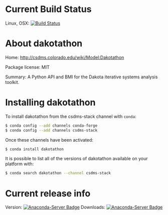 # Current Build Status

Linux, OSX: [![Build Status](https://travis-ci.org/csdms-stack/dakotathon-recipe.svg?branch=master)](https://travis-ci.org/csdms-stack/dakotathon-recipe)

# About dakotathon

Home: http://csdms.colorado.edu/wiki/Model:Dakotathon

Package license: MIT

Summary: A Python API and BMI for the Dakota iterative systems
analysis toolkit.


# Installing dakotathon

To install dakotathon from the csdms-stack channel with `conda`:

```bash
$ conda config --add channels conda-forge
$ conda config --add channels csdms-stack
```

Once these channels have been activated:

```bash
$ conda install dakotathon
```

It is possible to list all of the versions of dakotathon available on your
platform with:

```bash
$ conda search dakotathon --channel csdms-stack
```

# Current release info

Version: [![Anaconda-Server Badge](https://anaconda.org/csdms-stack/dakotathon/badges/version.svg)](https://anaconda.org/csdms-stack/dakotathon)
Downloads: [![Anaconda-Server Badge](https://anaconda.org/csdms-stack/dakotathon/badges/downloads.svg)](https://anaconda.org/csdms-stack/dakotathon)
